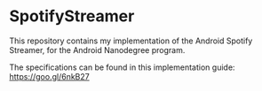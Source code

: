 # SpotifyStreamer

This repository contains my implementation of the Android Spotify Streamer, for the Android Nanodegree program.

The specifications can be found in this implementation guide:
  https://goo.gl/6nkB27
